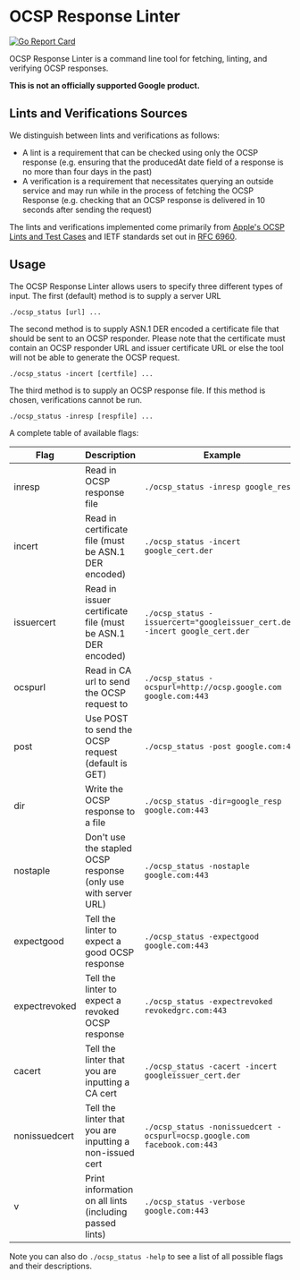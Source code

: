 # OCSP Response Linter

[![Go Report Card](https://goreportcard.com/badge/github.com/googleinterns/ocsp-response-linter)](https://goreportcard.com/report/github.com/googleinterns/ocsp-response-linter)

OCSP Response Linter is a command line tool for fetching, linting, and verifying OCSP responses.

**This is not an officially supported Google product.**

## Lints and Verifications Sources

We distinguish between lints and verifications as follows: 
- A lint is a requirement that can be checked using only the OCSP response (e.g. ensuring that the producedAt date field of a response is no more than four days in the past)
- A verification is a requirement that necessitates querying an outside service and may run while in the process of fetching the OCSP Response (e.g. checking that an OCSP response is delivered in 10 seconds after sending the request)

The lints and verifications implemented come primarily from [Apple's OCSP Lints and Test Cases](http://bug1588001.bmoattachments.org/attachment.cgi?id=9160540) and IETF standards set out in [RFC 6960](http://tools.ietf.org/html/rfc6960).

## Usage

The OCSP Response Linter allows users to specify three different types of input. The first (default) method is to supply a server URL

`./ocsp_status [url] ...`

The second method is to supply ASN.1 DER encoded a certificate file that should be sent to an OCSP responder. Please note that the certificate must contain an OCSP responder URL and issuer certificate URL or else the tool will not be able to generate the OCSP request.

`./ocsp_status -incert [certfile] ...`

The third method is to supply an OCSP response file. If this method is chosen, verifications cannot be run.

`./ocsp_status -inresp [respfile] ...`

A complete table of available flags:

| Flag    | Description                                           | Example                                                    |
| --------| ------------------------------------------------------| ---------------------------------------------------------- |
| inresp  | Read in OCSP response file                       | `./ocsp_status -inresp google_resp` |
| incert  | Read in certificate file (must be ASN.1 DER encoded) | `./ocsp_status -incert google_cert.der` |
| issuercert | Read in issuer certificate file (must be ASN.1 DER encoded) | `./ocsp_status -issuercert="googleissuer_cert.der" -incert google_cert.der` |
| ocspurl | Read in CA url to send the OCSP request to           | `./ocsp_status -ocspurl=http://ocsp.google.com google.com:443` |
| post    | Use POST to send the OCSP request (default is GET)    | `./ocsp_status -post google.com:443` |
| dir     | Write the OCSP response to a file                     | `./ocsp_status -dir=google_resp google.com:443`|
| nostaple| Don't use the stapled OCSP response (only use with server URL) | `./ocsp_status -nostaple google.com:443` |
| expectgood | Tell the linter to expect a good OCSP response | `./ocsp_status -expectgood google.com:443` |
| expectrevoked | Tell the linter to expect a revoked OCSP response | `./ocsp_status -expectrevoked revokedgrc.com:443` |
| cacert | Tell the linter that you are inputting a CA cert | `./ocsp_status -cacert -incert googleissuer_cert.der` |
| nonissuedcert | Tell the linter that you are inputting a non-issued cert | `./ocsp_status -nonissuedcert -ocspurl=ocsp.google.com facebook.com:443` |
| v | Print information on all lints (including passed lints) | `./ocsp_status -verbose google.com:443`|

Note you can also do `./ocsp_status -help` to see a list of all possible flags and their descriptions.
